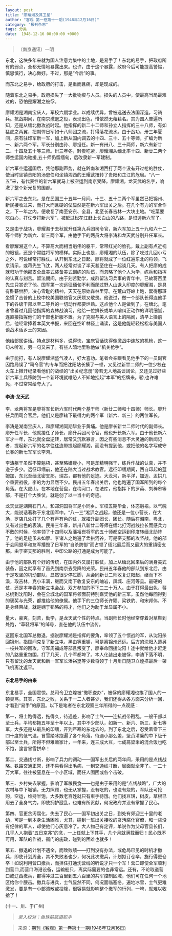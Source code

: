 ```yaml
---
layout: post
title: "廖耀湘及其卫星"
author: "客观 第一卷第十一期(1948年12月16日)"
category: "报刊杂志"
tags: 分类
date:  1948-12-16 00:00:00 +0000
---
```

>（南京通讯）一明

东北，这块多年来就为国人注意力集中的土地，是易手了！东北的易手，把政府所有的弱点，全都无情地暴露出来。也许，由于这个暴露，政府今后可能提高警惕，慎思慎行，决心做好。不过，那是“今后”的事。

而东北之易手，给政府的打击，是重而且痛，却是现成的。

随着东北之易手，政府损失了一大批物资与人员。损失的人员中，使最高当局最难过的，恐怕是耀湘之被俘。

廖耀湘是湖南宝庆人，军校六期学业。以成续优异，曾被选送去法国深造，习骑兵。抗战期间，在南京撤退之役，表现出色，惟依然无藉藉名。其为国人普遍所知，还是从缅北撤攻战时起。他指挥的新二十二师和孙立人指挥的三十八师，有如猛虎之两翼，把剽悍日军如十八师团之流，打得落花流水。由于战功，卅三年夏间，原有驻印军新一军，加上新从国内调去的十四、三十、五十等师，扩编为新一、新六两个军。军长分别由孙、廖担任。新一有卅八、三十两师，新六有新廿二、十四及五十等三师。卅三年冬，黔贵吃紧，廖耀湘从缅北率十四、新廿二两个师空运国内驰援,五十师仍留缅甸，后改隶新一军建制。

新六军空运返国后，凭他那副声势，就在黔南和湘西打了两个没有开过枪的胜仗，使当时坐镇贵阳的汤恩伯和坐镇湘西的王耀武扭转了贵阳和芷江的危局。“八一五”来，有代表性的新六军就马上被空运到南京受降。廖耀湘，龙天武的名字，响澈了整个新光复的国都。

新六军之去东北，是在民国三十五年一月间。十三、五十二两个军虽然已把锦州、新民接收过来，而打大而且硬的仗显然是在新六军出关之后。在几个有力的军合作之，下一年之内，便收复了南至安东、全县，北至长春吉林一大块土地。“吃菜要吃白心，打仗专打新六军”，被赶过松花江赶上长白山的八路，是恨透新六军了。

又是由于战功，廖耀湘于去秋就升任第九兵团司令官，新六军加上五十九和六十二等个师扩为新六、新三两个军，由他手下的两员大将李涛和龙天武分别升任军长。

看廖耀湘这个人，不算髙大而相当魁伟的躯干，常带红光的脸孔，戴上副有点近视的眼镜，还是个常胜将军的模样。实际上也是，廖耀湘的队伍，除了吃过几回小亏之外，可说经常打胜仗。从开到东北之日起，廖将就成了一位红遍东北的将领。飞京请示，或蒋先生飞沈，两人经常对谈了半天甚至住在一起谈几天。有人把廖的成就归功于他那支全盘美式装备美式训练的队伍，而忽略了他个人为学，练兵和指挥的认真与刻苦。留法期间，由于刻苦勤学，成群留法习兵事的青年中，已故蒋百里先生只赏识了他。国军第一次远征缅甸不利而爬过野人山退入印度的廖耀湘，是具有卧薪尝胆，决心雪耻的精神，天天在原始森林里穿。在荒山野岭上跑，累得那班坐惯了吉普的上校中校美国联络官又厌烦又敬畏。他说过，做一个部队长得连他手下的各级干部以至二等兵的一切动作都要烂熟。这点他个人是做到了。在缅北，笔者曾看过几回他指挥的森林战演习，他给一位排长或单人哨纠正动作的详明细腻，连直接指挥他们的干部也折服不置。为了克服与美人语言上的隔阂，清早上操前后，他经常捧着本英文书报，来回在空旷林径上诵读，这是他能轻轻松松与美国人谈战术话乡土的来因。

他给部属讲话。特点是材料多，说得快，宝庆官话快得像激战中连放的机枪，这一句未听准，另一句又来了。有些人暗地里称他做“机关枪手”。

由于能打，有人说廖耀湘盛气凌人，好大喜功。笔者会亲眼看见他手下的一员副官因路局误了“司令官”的专车而把沈阳站长揍了一顿，又见过新廿二师的一位少校在火车上摊开纪录看他们的战绩的“出关纪念册”旁若无人地高谈阔论，又还见过好些新六军士兵移防到一个新环境就唯恐人不知地挂起“本军”的招牌来。骄,也许难免，不过常常给夸大了。

#### 李涛·龙天武

李、龙两将军是廖将军长新六军时代两个基干师（新廿二师和十四师）师长。廖升任兵团司合官后，他们又是廖辖下最得力的两个军（新六、新三）的两位军长。

李涛是湖南宝庆人，和廖耀湘同期毕业于黄埔。他是廖长新廿二师时代的副师长。廖升任军长，他就接任了师长，廖升兵团司令官，他也升长新六军。由于他长新六军才一年，东北就全盘逆转，居常又沉默寡言，因之有些消息不大灵通的新闻记者，提起新六军的名字往往连带提起廖耀湘，而没有提到他，或把他的名字写成守长春的新七军军长李鸿。

李涛躯干虽然不算魁梧，甚至略嫌瘦小，可是却精明强干，练兵作战的认真，并不逊于多少。远征印缅前，他还在陆大当过战术教官。远征印缅期间，西自印起的蓝姆加，东北至缅北密支那，瑞古，都有他的足迹。大龙河，新平洋，加迈、孟拱几个重要战役，李的为力显然不少。民卅五年春出关后，他也跑遍了国军所到的每个角落。在大虎山，在本地在营盘，在梅河口，在法库，他指挥下的罗英、刘梓皋等部，不是打个大胜仗，就是创了以一当十的奇迹。

龙天武是湖南石门人，和郑洞国将军是小同乡。军校五期毕业，体态魁梧。以气魄大，能说话著称于东北国军中。“八一三”淞沪之战起，他还是一位小营长，在大场，罗店几处打了几个有声有色的仗，就擢升副团长，团长。随后在湘南，粤北，又有过出色的表演。民卅三年春，新卅八新廿二等师在缅北打河战线拉长而感兵力不敷的时候，他率领了十四师以及潘裕崑将军的五十师都空运到印度转缅北助阵了。他的足迹虽未如廖、李诸人之跑遍了孟拱河谷，可是密支那的攻坚战，他的部于会同盟军和友军播毁了日军的“自杀防御”而占领了缅北最后而又最大的重镇密支那。由于密支那的胜利，中印公路的打通是成为可能了。

由于他的部队有个好的传统，在国内外又屡打胜仗，加上从缅北回来后的满身美式装备，因之就享有了首先到南京去受降的光荣。民卅五年春他的部队到东北后，由于是攻坚的机动部队，显然很少停过脚，从会同新廿二师收复辽阳起，继而下本溪，取吉林，克小丰满，继而又南下收复安东的岫岩，凤城、庄河等县。最硬的仗，还是本年春的新立屯会战，双方参加的不下二三十万人。由于打得最出色，蒋总统到沈阳时，会在全城北的国军将领面前特别嘉奖他的新三军。虽然他每回得到的褒奖与光荣，都推给他的僚属。他手下的三位师长许颖、梁铁豹、和宋邦伟，不是身经百战，就是娴于韬略的将才，他们之为助于龙显属不小。

量大，豪爽，刻苦，勤学，是龙天武个性的特点。当副师长时他经常穿着对草鞋到处跑，“草鞋将军”的绰号，直在他的队伍中流传。

这回东北国军总撤退，据说廖耀湘是指挥的要⾓，率领了五个惯战的军，从沈阳杀回锦州，指顾间克复了新立屯，黑由等重镇，可是离锦州还远。后方的沈阳入遭另一枝共军的围攻，守军周福成等部且叛变了，廖奉命回援沈阳！途中就给他才赶走的八路重重包围，打了几天，几个军都垮了。本人化装出走被俘，李涛下落不明，只有留沈的龙天武和新一军军长潘裕崑等少数将领于十月卅日随卫立煌搭最后一架飞机离沈返平。

#### 东北易手的由来
东北易手，全国震惊。总司令卫立煌被“撤职查办”，被俘的廖耀湘也挨了国人的一顿臭骂。其实，东北之败，关系于一二人者甚少，我们还得从各方面来分析一回，才看到“易手”的原因。以下是笔者在东北观察三年所得的一点观感：

第一，将士跑得远，拖得久，待遇差，影响了士气——连抗战带戡乱，一般干部以至士兵，平均都拖五年至十年以上，其中不少部队，如新一、新六、新三、新七等军，大多还是从最热的印缅，开到严寒的东北去的。到了东北之后，忍受着零下三四十度的低气温，冒雪踏冰跑遍了各个角落。待遇小那么差，坚贞清廉的中下级干部以至士兵，所得不但难赡家计，一年来，连三成大豆，七成髙梁米的混合饭也吃不饱，遑言冒雪拼命！

第二、交通线寸断，影响了兵力的调动——国军出关后的两年间，采用的是点线战略。铁路交通正常，还不易看得出毛病，一到交通线寸断，局面就全非了。一二十万大军。往往被窒息在一个小区域，而任人围困或各个击破。

第三、乡村失去掌握，影响了军粮民食——也是由于采用的是“点线战略”，广大的农村与中下城镇，无力照顾，也无从掌握，没有吃的，也没有烧的，军队还可抢购，空运，维持半饱，大多数老百姓就只有束手待饿。他们找豆饼，树皮，草根已用去了全身气力，即使拥护戡乱，也难有所贡献，何况政府并没有掌握了民心。

第四、官更贪汚腐化，失去了民心——国军初出关之日，到处有郊迎三十里的老幼，可是一到本身生活困难，尤其，碰到一班出关接收的贪汚腐化官僚，和一些没有纪律的军人，却使他们心灰意冷了。大人物己有定评，单说作为父母官县长们，几乎人人抱着“五日京兆”的念，一上任就上下其手，几个月就满载而归！民心既不可用，军队的作战，衙门的施政，碰到的困难也就多！

第五、撤退的计划不遇全，而致败绩——打到没有办法，或危局已见的时机才撤兵，即使计划周全，其不失败者也少，何况此次撤兵，计划拟订仓卒，施行得更仓卒！如说利用营口撤兵，而担任打通沈营线的听说才只一个军！营口即使全军顺利到营口,而营口海港设备，运输船只，离实际需要的也非常远。还有，不论取道营口或辽西撤兵，都得冲过三百里到五六百里的共军控制区域，他们可在任何一个地区给你个腰击。撤兵与进兵，士气显然不同，何况面临塞冬，遍地冰雪，士气更难激发，要是有一小部溃散或投降，很容易就影响整个撤军的行列，一垮，就难以收拾了！

(十一、卅、于广州)

> *录入校对：鱼珠前航道舵手*

> 来源：[期刊《客观》第一卷第十一期(1948年12月16日)](https://www.modernhistory.org.cn/#/Detailedreading?fileCode=0008_qk_01520&treeId=104626296&uniqTag=0008_qk_01520_0011&dirCode=bc32459be63744cebd6f2c76c466e58b&bzId=0008_qk_01520_0011&qkTitle=%E7%AC%AC%E4%B8%80%E5%8D%B7%E7%AC%AC%E5%8D%81%E4%B8%80%E6%9C%9F%281948%E5%B9%B412%E6%9C%8816%E6%97%A5%29&imageUrl=https%3A%2F%2Fiiif.modernhistory.org.cn%2Fiiif%2F2%2F0008_qk_01520%252F0008_qk_01520_0011%252F0008_qk_01520_0011_0021.jpg&contUrl=https%3A%2F%2Fkrwxk-prod.oss-cn-beijing.aliyuncs.com%2F0008_qk_01520%2F0008_qk_01520_0011%2F0008_qk_01520_0011.json)